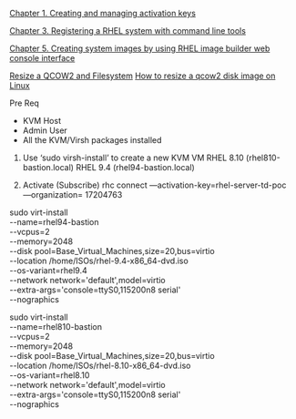 [Chapter 1. Creating and managing activation keys](https://docs.redhat.com/en/documentation/subscription_central/1-latest/html/getting_started_with_activation_keys_on_the_hybrid_cloud_console/assembly-creating-managing-activation-keys#proc-enabling-additional-repos_)

[Chapter 3. Registering a RHEL system with command line tools](https://docs.redhat.com/en/documentation/subscription_central/1-latest/html/getting_started_with_rhel_system_registration/basic-reg-rhel-cli)

[Chapter 5. Creating system images by using RHEL image builder web console interface](https://docs.redhat.com/en/documentation/red_hat_enterprise_linux/9/html/composing_a_customized_rhel_system_image/creating-system-images-with-composer-web-console-interface_composing-a-customized-rhel-system-image#creating-system-images-with-composer-web-console-interface_composing-a-customized-rhel-system-image)


[Resize a QCOW2 and Filesystem](https://techieandtravel.com/resize-a-qcow2-and-filesystem/)
[How to resize a qcow2 disk image on Linux](https://gist.github.com/joseluisq/2fcf26ff1b9c59fe998b4fbfcc388342)



Pre Req
- KVM Host
- Admin User
- All the KVM/Virsh packages installed

1) Use ‘sudo virsh-install’ to create a new KVM VM
	RHEL 8.10 (rhel810-bastion.local)
	RHEL 9.4 (rhel94-bastion.local)

2) Activate (Subscribe) 
	rhc connect —activation-key=rhel-server-td-poc —organization= 17204763







sudo virt-install \
 --name=rhel94-bastion \
 --vcpus=2 \
 --memory=2048 \
 --disk pool=Base_Virtual_Machines,size=20,bus=virtio \
 --location /home/ISOs/rhel-9.4-x86_64-dvd.iso \
 --os-variant=rhel9.4 \
 --network network='default',model=virtio \
 --extra-args='console=ttyS0,115200n8 serial' \
 --nographics



sudo virt-install \
 --name=rhel810-bastion \
 --vcpus=2 \
 --memory=2048 \
 --disk pool=Base_Virtual_Machines,size=20,bus=virtio \
 --location /home/ISOs/rhel-8.10-x86_64-dvd.iso \
 --os-variant=rhel8.10 \
 --network network='default',model=virtio \
 --extra-args='console=ttyS0,115200n8 serial' \
 --nographics




